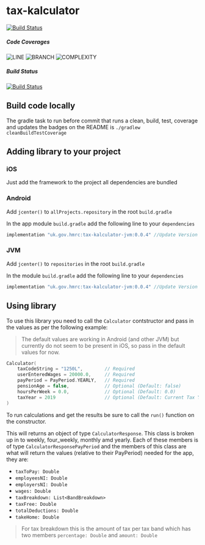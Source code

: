 
# tax-kalculator

[![Build Status](https://app.bitrise.io/app/cd7fb52c258b9273/status.svg?token=lntO8o4xz5AUEvLwVzbo3A&branch=master)](https://app.bitrise.io/app/cd7fb52c258b9273)

##### Code Coverages
![LINE](https://img.shields.io/badge/line--coverage-97%25-brightgreen.svg)
![BRANCH](https://img.shields.io/badge/branch--coverage-93%25-brightgreen.svg)
![COMPLEXITY](https://img.shields.io/badge/complexity-1.37-brightgreen.svg)
##### Build Status

[![Build Status](https://app.bitrise.io/app/cd7fb52c258b9273/status.svg?token=lntO8o4xz5AUEvLwVzbo3A&branch=master)](https://app.bitrise.io/app/cd7fb52c258b9273)

## Build code locally

The gradle task to run before commit that runs a clean, build, test, coverage and updates the badges on the README is `./gradlew cleanBuildTestCoverage`

## Adding library to your project

### iOS

Just add the framework to the project all dependencies are bundled

### Android

Add `jcenter()` to `allProjects.repository` in the root `build.gradle`

In the app module `build.gradle` add the following line to your `dependencies`

```groovy
implementation "uk.gov.hmrc:tax-kalculator-jvm:0.0.4" //Update Version
```

### JVM

Add `jcenter()` to `repositories` in the root `build.gradle`

In the module `build.gradle` add the following line to your `dependencies`

```groovy
implementation "uk.gov.hmrc:tax-kalculator-jvm:0.0.4" //Update Version
```

## Using library

To use this library you need to call the `Calculator` contstructor and pass in the values as per the following example:

> The default values are working in Android (and other JVM) but currently do not seem to be present in iOS, so pass in the default values for now.
>
```kotlin
Calculator(
    taxCodeString = "1250L",        // Required
    userEnteredWages = 20000.0,     // Required
    payPeriod = PayPeriod.YEARLY,   // Required
    pensionAge = false,             // Optional (Default: false)
    hoursPerWeek = 0.0,             // Optional (Default: 0.0)
    taxYear = 2019                  // Optional (Default: Current Tax Year)
)
```

To run calculations and get the results be sure to call the `run()` function on the constructor.

This will returns an object of type `CalculatorResponse`. This class is broken up in to weekly, four_weekly, monthly amd yearly. Each of these members is of type `CalculatorResponsePayPeriod` and the members of this class are what will return the values (relative to their PayPeriod) needed for the app, they are:

- `taxToPay: Double`
- `employeesNI: Double`
- `employersNI: Double`
- `wages: Double`
- `taxBreakdown: List<BandBreakdown>`
- `taxFree: Double`
- `totalDeductions: Double`
- `takeHome: Double`

> For tax breakdown this is the amount of tax per tax band which has two members `percentage: Double` and `amount: Double`



